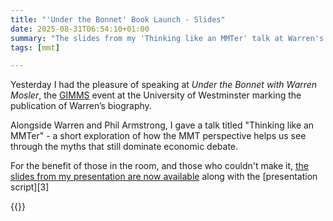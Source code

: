 ```yaml
---
title: "'Under the Bonnet' Book Launch - Slides"
date: 2025-08-31T06:54:10+01:00
summary: "The slides from my 'Thinking like an MMTer' talk at Warren's Book Launch event"
tags: [mmt]

---
```


Yesterday I had the pleasure of speaking at *Under the Bonnet with Warren
Mosler*, the [GIMMS][2] event at the University of Westminster marking the
publication of Warren’s biography.

Alongside Warren and Phil Armstrong,
I gave a talk titled "Thinking like an MMTer" - a short exploration
of how the MMT perspective helps us see through the myths that
still dominate economic debate.

For the benefit of those in the room, and those who couldn't make it,
[the slides from my presentation are now available][1] along with the [presentation script][3]

{{<joindiscord>}} 

[1]: https://docs.google.com/presentation/d/1OjC9OoRsERI3j98sWgV7eIA5u_DWG9mqtzqIDZbsBUQ/edit?usp=sharing
[2]: https://gimms.org.uk
